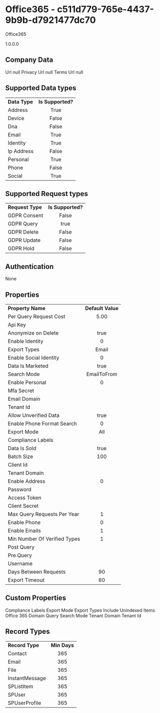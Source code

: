 # Office365 - c511d779-765e-4437-9b9b-d7921477dc70
Office365
1.0.0.0
## Company Data
Url null
Privacy Url null
Terms Url null

##   Supported Data types
|    |            |
| ----------|:-------------:|
| **Data Type** | **Is Supported?** |
|Address | True||BioIdentity | False
|Device | False
|Dna | False
|Email | True
|Identity | True
|Ip Address | False
|Personal | True
|Phone | False
|Social | True

##   Supported Request types
|    |            |
| ----------|:-------------:|
| **Request Type** | **Is Supported?** |
|GDPR Consent | False
|GDPR Query | true
|GDPR Delete | False
|GDPR Update | False
|GDPR Hold | False

##   Authentication
None
##   Properties
|    |            |
| ----------|:-------------:|
| **Property Name** | **Default Value** |
|Per Query Request Cost | 5.00
|Api Key | 
|Anonymize on Delete | true
|Enable Identity | 0
|Export Types | Email
|Enable Social Identity | 0
|Data Is Marketed | true
|Search Mode | EmailToFrom
|Enable Personal | 0
|Mfa Secret | 
|Email Domain | 
|Tenant Id | 
|Allow Unverified Data | true
|Enable Phone Format Search | 0
|Export Mode | All
|Compliance Labels | 
|Data Is Sold | true
|Batch Size | 100
|Client Id | 
|Tenant Domain | 
|Enable Address | 0
|Password | 
|Access Token | 
|Client Secret | 
|Max Query Requests Per Year | 1
|Enable Phone | 0
|Enable Emails | 1
|Min Number Of Verified Types | 1
|Post Query | 
|Pre Query | 
|Username | 
|Days Between Requests | 90
|Export Timeout | 60

##   Custom Properties
Compliance Labels
Export Mode
Export Types
Include Unindexed Items
Office 365 Domain
Query
Search Mode
Tenant Domain
Tenant Id

##   Record Types
|    |            |
| ----------|:-------------:|
| **Record Type** | **Min Days** |
|Contact|365
|Email|365
|File|365
|InstantMessage|365
|SPListItem|365
|SPUser|365
|SPUserProfile|365

